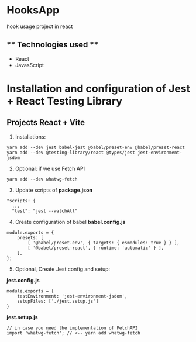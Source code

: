 # HooksApp

hook usage project in react
## ** Technologies used **
-  React
-  JavasScript
# Installation and configuration of Jest + React Testing Library
## Projects React + Vite

1. Installations:
```
yarn add --dev jest babel-jest @babel/preset-env @babel/preset-react 
yarn add --dev @testing-library/react @types/jest jest-environment-jsdom
```

2. Optional: if we use Fetch API
```
yarn add --dev whatwg-fetch
```

3. Update scripts of __package.json__
```
"scripts: {
  ...
  "test": "jest --watchAll"
```

4. Create configuration of babel __babel.config.js__
```
module.exports = {
    presets: [
        [ '@babel/preset-env', { targets: { esmodules: true } } ],
        [ '@babel/preset-react', { runtime: 'automatic' } ],
    ],
};
```

5. Optional, Create Jest config and setup:

__jest.config.js__
```
module.exports = {
    testEnvironment: 'jest-environment-jsdom',
    setupFiles: ['./jest.setup.js']
}
```

__jest.setup.js__
```
// in case you need the implementation of FetchAPI
import 'whatwg-fetch'; // <-- yarn add whatwg-fetch
```
